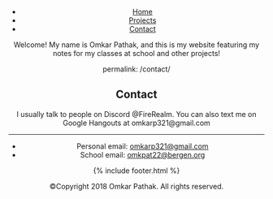 
<html>
  <header>
  <head>
    <meta charset="utf-8">
    <link href="https://fonts.googleapis.com/css?family=Open+Sans+Condensed:300|Sonsie+One" rel="stylesheet" type="text/css">
    <link rel="stylesheet" href="style.css">
</head>
      <nav>
      <ul>
        <li><a href="#">Home</a></li>
        <li><a href="#">Projects</a></li>
        <li><a href="#">Contact</a></li>
        </ul>
<main>
  Welcome! My name is Omkar Pathak, and this is my website featuring my notes for my classes at school and other projects!

</main>

permalink: /contact/
<head>
</head>
<body>
 
 <div class="container">
    <div class="main">
        <div class="slider"><h1>Contact</h1></div>
        <div class="content">
            I usually talk to people on Discord @FireRealm. You can also text me on Google Hangouts at omkarp321@gmail.com<br>
            <hr>
            <ul>
                <li>Personal email: <span><a href="mailto:omkarp321@gmail.com">omkarp321@gmail.com</a></span></li>
                <li>School email: <span><a href="omkpat22@bergen.org">omkpat22@bergen.org</a></span></li>
            </ul>    
        </div>
        {% include footer.html %}
    </div>
</div>


<footer>
  <p>©Copyright 2018 Omkar Pathak. All rights reserved. </p>
</footer>


